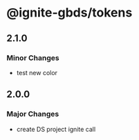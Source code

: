 # @ignite-gbds/tokens

## 2.1.0

### Minor Changes

- test new color

## 2.0.0

### Major Changes

- create DS project ignite call
